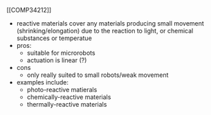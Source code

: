 [[COMP34212]]

- reactive materials cover any materials producing small movement (shrinking/elongation) due to the reaction to light, or chemical substances or temperatue
- pros:
	- suitable for microrobots
	- actuation is linear (?)
- cons
	- only really suited to small robots/weak movement
- examples include:
	- photo-reactive matierals
	- chemically-reactive materials
	- thermally-reactive materials
